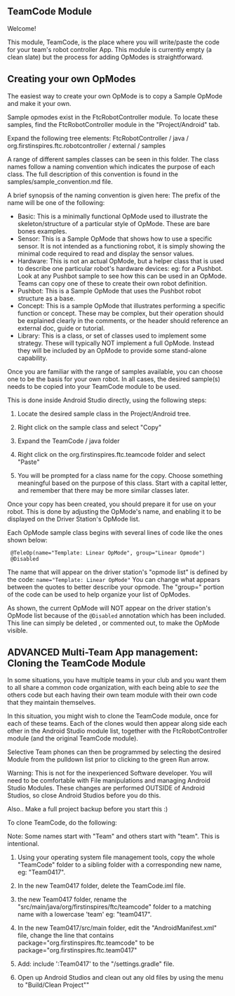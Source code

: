 ## TeamCode Module

Welcome!

This module, TeamCode, is the place where you will write/paste the code for your team's robot
controller App. This module is currently empty (a clean slate) but the process for adding OpModes is
straightforward.

## Creating your own OpModes

The easiest way to create your own OpMode is to copy a Sample OpMode and make it your own.

Sample opmodes exist in the FtcRobotController module. To locate these samples, find the
FtcRobotController module in the "Project/Android" tab.

Expand the following tree elements:
FtcRobotController / java / org.firstinspires.ftc.robotcontroller / external / samples

A range of different samples classes can be seen in this folder. The class names follow a naming
convention which indicates the purpose of each class. The full description of this convention is
found in the samples/sample_convention.md file.

A brief synopsis of the naming convention is given here:
The prefix of the name will be one of the following:

* Basic:    This is a minimally functional OpMode used to illustrate the skeleton/structure of a
  particular style of OpMode. These are bare bones examples.
* Sensor:   This is a Sample OpMode that shows how to use a specific sensor. It is not intended as a
  functioning robot, it is simply showing the minimal code required to read and display the sensor
  values.
* Hardware: This is not an actual OpMode, but a helper class that is used to describe one particular
  robot's hardware devices: eg: for a Pushbot. Look at any Pushbot sample to see how this can be
  used in an OpMode. Teams can copy one of these to create their own robot definition.
* Pushbot:  This is a Sample OpMode that uses the Pushbot robot structure as a base.
* Concept:    This is a sample OpMode that illustrates performing a specific function or concept.
  These may be complex, but their operation should be explained clearly in the comments, or the
  header should reference an external doc, guide or tutorial.
* Library:  This is a class, or set of classes used to implement some strategy. These will typically
  NOT implement a full OpMode. Instead they will be included by an OpMode to provide some
  stand-alone capability.

Once you are familiar with the range of samples available, you can choose one to be the basis for
your own robot. In all cases, the desired sample(s) needs to be copied into your TeamCode module to
be used.

This is done inside Android Studio directly, using the following steps:

1) Locate the desired sample class in the Project/Android tree.

2) Right click on the sample class and select "Copy"

3) Expand the TeamCode / java folder

4) Right click on the org.firstinspires.ftc.teamcode folder and select "Paste"

5) You will be prompted for a class name for the copy. Choose something meaningful based on the
   purpose of this class. Start with a capital letter, and remember that there may be more similar
   classes later.

Once your copy has been created, you should prepare it for use on your robot. This is done by
adjusting the OpMode's name, and enabling it to be displayed on the Driver Station's OpMode list.

Each OpMode sample class begins with several lines of code like the ones shown below:

```
 @TeleOp(name="Template: Linear OpMode", group="Linear Opmode")
 @Disabled
```

The name that will appear on the driver station's "opmode list" is defined by the code:
``name="Template: Linear OpMode"``
You can change what appears between the quotes to better describe your opmode. The "group=" portion
of the code can be used to help organize your list of OpModes.

As shown, the current OpMode will NOT appear on the driver station's OpMode list because of the
``@Disabled`` annotation which has been included. This line can simply be deleted , or commented
out, to make the OpMode visible.

## ADVANCED Multi-Team App management:  Cloning the TeamCode Module

In some situations, you have multiple teams in your club and you want them to all share a common
code organization, with each being able to *see* the others code but each having their own team
module with their own code that they maintain themselves.

In this situation, you might wish to clone the TeamCode module, once for each of these teams. Each
of the clones would then appear along side each other in the Android Studio module list, together
with the FtcRobotController module (and the original TeamCode module).

Selective Team phones can then be programmed by selecting the desired Module from the pulldown list
prior to clicking to the green Run arrow.

Warning:  This is not for the inexperienced Software developer. You will need to be comfortable with
File manipulations and managing Android Studio Modules. These changes are performed OUTSIDE of
Android Studios, so close Android Studios before you do this.

Also.. Make a full project backup before you start this :)

To clone TeamCode, do the following:

Note: Some names start with "Team" and others start with "team". This is intentional.

1) Using your operating system file management tools, copy the whole "TeamCode"
   folder to a sibling folder with a corresponding new name, eg: "Team0417".

2) In the new Team0417 folder, delete the TeamCode.iml file.

3) the new Team0417 folder, rename the "src/main/java/org/firstinspires/ftc/teamcode" folder to a
   matching name with a lowercase 'team' eg:  "team0417".

4) In the new Team0417/src/main folder, edit the "AndroidManifest.xml" file, change the line that
   contains package="org.firstinspires.ftc.teamcode"
   to be package="org.firstinspires.ftc.team0417"

5) Add:    include ':Team0417' to the "/settings.gradle" file.

6) Open up Android Studios and clean out any old files by using the menu to "Build/Clean Project""